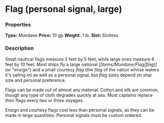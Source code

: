 ﻿---
Title: "Flag (personal signal, large)"
Type: "Mundane"
Price: "10 gp"
Weight: "1 lb."
Slot: "Slotless"
Description: |
  "Small nautical flags measure 3 feet by 5 feet, while large ones measure 6 feet by 10 feet. Most ships fly a large national flag (or "ensign") and a small courtesy flag (the flag of the nation whose waters it's sailing in) as well as a personal signal, but flag sizes depend on ship size and personal preference.
  Flags can be made out of almost any material. Cotton and silk are common, though any type of cloth degrades quickly at sea. Most captains replace their flags every two or three voyages.
  Ensign and courtesy flags cost less than personal signals, as they can be made in large quantities. Personal signals must be custom ordered."
Sources: "['Pirates of the Inner Sea']"
---

# Flag (personal signal, large)

### Properties

**Type:** Mundane **Price:** 10 gp **Weight:** 1 lb. **Slot:** Slotless

### Description

Small nautical flags measure 3 feet by 5 feet, while large ones measure 6 feet by 10 feet. Most ships fly a large national _[[items/Mundane/Flag|flag]]_ (or "ensign") and a small courtesy _flag_ (the _flag_ of the nation whose waters it's sailing in) as well as a personal signal, but _flag_ sizes depend on ship size and personal preference.

Flags can be made out of almost any material. Cotton and silk are common, though any type of cloth degrades quickly at sea. Most captains replace their flags every two or three voyages.

Ensign and courtesy flags cost less than personal signals, as they can be made in large quantities. Personal signals must be custom ordered.


